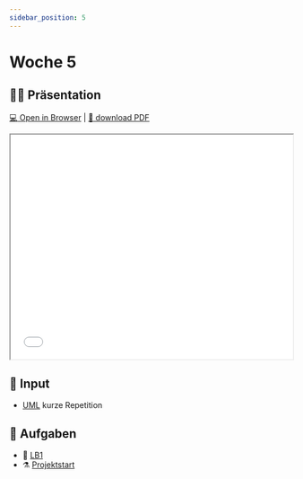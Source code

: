 ```yaml
---
sidebar_position: 5
---
```


# Woche 5

## :teacher: Präsentation

[:computer: Open in Browser](pathname:///slides/woche-5) |
[:floppy_disk: download PDF](pathname:///slides/woche-5.pdf)

<iframe src="/bbzbl-modul-404/slides/woche-5" width="100%" height="400px"></iframe>

## :brain: Input

- [UML](../konzepte/uml.md) kurze Repetition

## :pencil: Aufgaben

- :checkered_flag: [LB1](../beurteilungen/lb1.md)
- :alembic: [Projektstart](../beurteilungen/lb2.md)
